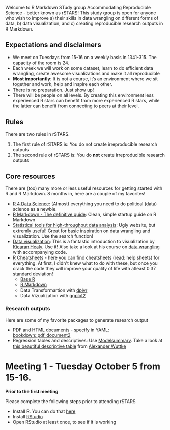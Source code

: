 
Welcome to R Markdown STudy group Accommodating Reproducible Science - better known as rSTARS! This study group is open for anyone who wish to improve a) their skills in data wrangling on different forms of data, b) data visualization, and c) creating reproducible research outputs in R Markdown. 

## Expectations and disclaimers

* We meet on Tuesdays from 15-16 on a weekly basis in 1341-315. The capacity of the room is 24. 
* Each week we will work on some dataset, learn to do efficient data wrangling, create awesome visualizations and make it all reproducible
* **Most importantly**: It is not a course, it’s an environment where we sit together and work, help and inspire each other.
* There is no preparation. Just show up!
* There will be people on all levels. By creating this environment less experienced R stars can benefit from more experienced R stars, while the latter can benefit from connecting to peers at their level.

## Rules
There are two rules in rSTARS.

1. The first rule of rSTARS is: You do not create irreproducible research outputs
2. The second rule of rSTARS is: You do **not** create irreproducible research outputs

## Core resources
There are (too) many more or less useful resources for getting started with R and R Markdown. 8 months in, here are a couple of my favorites!

* [R 4 Data Science](https://r4ds.had.co.nz/index.html): (Almost) everything you need to do political (data) science as a newbie.
* [R Markdown - The definitive guide](https://bookdown.org/yihui/rmarkdown/): Clean, simple startup guide on R Markdown
* [Statistical tools for high-throughput data analysis](http://www.sthda.com/english/): Ugly website, but extremly useful! Great for basic inspiration on data wrangling and visualization. Use the search function!
* [Data visualization](https://socviz.co/): This is a fantastic introduction to visualization by [Kiearan Healy](https://twitter.com/kjhealy). Use it! Also take a look at his course on [data wrangling](https://github.com/kjhealy/data_wrangling) with accompanying code.
* [R Cheatsheets](https://www.rstudio.com/resources/cheatsheets/) - here you can find cheatsheets (read: help sheets) for everything. At first, I didn't knew what to do with these, but once you crack the code they will improve your quality of life with atleast 0.37 standard deviation!
    + [Base R](https://github.com/rstudio/cheatsheets/blob/master/base-r.pdf)
    + [R Markdown](https://github.com/rstudio/cheatsheets/blob/master/rmarkdown-2.0.pdf)
    + Data Transformartion with [dplyr](https://github.com/rstudio/cheatsheets/blob/master/data-transformation.pdf)
    + Data Vizualization with [ggplot2](https://github.com/rstudio/cheatsheets/blob/master/data-visualization-2.1.pdf)

### Research outputs
Here are some of my favorite packages to generate research output

* PDF and HTML documents - specify in YAML: [bookdown::pdf_document2](https://bookdown.org/yihui/bookdown/a-single-document.html)
* Regression tables and descriptives: Use [Modelsummary](https://vincentarelbundock.github.io/modelsummary/articles/modelsummary.html). Take a look at [this beautiful descriptive table](https://twitter.com/Kunkakom/status/1444328826251759617?s=20) from [Alexander Wuttke](https://www.alexander-wuttke.de/)

# Meeting 1 - Tuesday October 5 from 15-16.
**Prior to the first meeting**

Please complete the following steps prior to attending rSTARS

* Install R. You can do that [here](https://www.r-project.org/)
* Install [RStudio](https://www.rstudio.com/products/rstudio/download/#download)
* Open RStudio at least once, to see if it is working

